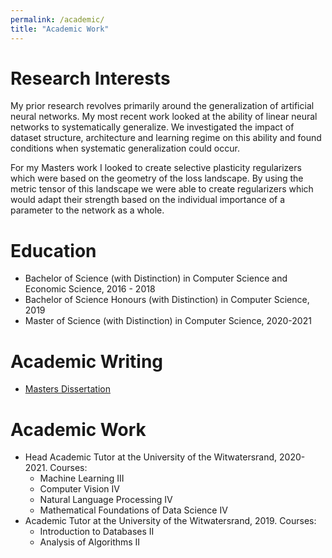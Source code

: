 ```yaml
---
permalink: /academic/
title: "Academic Work"
---
```

# Research Interests
My prior research revolves primarily around the generalization of artificial neural networks. My most recent work looked at the ability of linear neural networks to systematically generalize. We investigated the impact of dataset structure, architecture and learning regime on this ability and found conditions when systematic generalization could occur.

For my Masters work I looked to create selective plasticity regularizers which were based on the geometry of the loss landscape. By using the metric tensor of this landscape we were able to create regularizers which would adapt their strength based on the individual importance of a parameter to the network as a whole.

# Education
* Bachelor of Science (with Distinction) in Computer Science and Economic Science, 2016 - 2018
* Bachelor of Science Honours (with Distinction) in Computer Science, 2019
* Master of Science (with Distinction) in Computer Science, 2020-2021

# Academic Writing
* <a href="../jarvis_dissertation.pdf">Masters Dissertation</a>

# Academic Work
* Head Academic Tutor at the University of the Witwatersrand, 2020-2021. Courses:
	* Machine Learning III
	* Computer Vision IV
	* Natural Language Processing IV
	* Mathematical Foundations of Data Science IV
* Academic Tutor at the University of the Witwatersrand, 2019. Courses:
	* Introduction to Databases II
	* Analysis of Algorithms II
